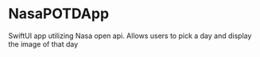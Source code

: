 # NasaPOTDApp
SwiftUI app utilizing Nasa open api. Allows users to pick a day and display the image of that day
